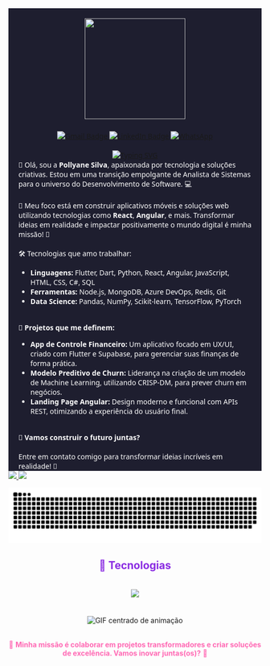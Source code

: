 <div style="text-align:center; background-color:#1E1E2F; color:#FFFFFF; font-family:'Segoe UI', Tahoma, Geneva, Verdana, sans-serif;">
   <div id="header" style="background-color:#1E1E2F; text-align:center; padding:20px;">
      <img src="https://media.giphy.com/media/NgurY1o4z080Jfoyzw/giphy.gif" width="200" height="200"/>
   </div>

   <div id="badges" style="background-color:#1E1E2F; text-align:center;">
      <a href="mailto:pollyanerodriguesfernandes@gmail.com" target="_blank">
         <img src="https://img.shields.io/badge/Gmail-FF69B4?style=for-the-badge&logo=gmail&logoColor=white" alt="Gmail Badge"/>
      </a>
      <a href="https://br.linkedin.com/in/pollyrfs" target="_blank">
         <img src="https://img.shields.io/badge/LinkedIn-8A2BE2?style=for-the-badge&logo=linkedin&logoColor=white" alt="LinkedIn Badge"/>
      </a>
      <a href="#" title="WhatsApp">
         <img src="https://img.shields.io/badge/-WhatsApp-4B0082?style=for-the-badge&labelColor=4B0082&logo=whatsapp&logoColor=white" alt="WhatsApp"/>
      </a>
      <br><br>
      <a href="https://git.io/typing-svg">
         <img src="https://readme-typing-svg.demolab.com?font=Fira+Code&size=30&pause=1000&color=FF69B4&center=true&width=600&lines=🌟+Sejam+Bem-vindos(as)!+✨+🚀" alt="Typing SVG"/>
      </a>
   </div>

   <div style="text-align:left; padding:0 20px; color:#FFFFFF;">
      🌷 Olá, sou a <strong>Pollyane Silva</strong>, apaixonada por tecnologia e soluções criativas. Estou em uma transição empolgante de Analista de Sistemas para o universo do Desenvolvimento de Software. 💻<br><br>
      🎯 Meu foco está em construir aplicativos móveis e soluções web utilizando tecnologias como <strong>React</strong>, <strong>Angular</strong>, e mais. Transformar ideias em realidade e impactar positivamente o mundo digital é minha missão! 🌟<br><br>
      🛠️ Tecnologias que amo trabalhar:
      <ul>
         <li><strong>Linguagens:</strong> Flutter, Dart, Python, React, Angular, JavaScript, HTML, CSS, C#, SQL</li>
         <li><strong>Ferramentas:</strong> Node.js, MongoDB, Azure DevOps, Redis, Git</li>
         <li><strong>Data Science:</strong> Pandas, NumPy, Scikit-learn, TensorFlow, PyTorch</li>
      </ul><br>
      🌸 <strong>Projetos que me definem:</strong>
      <ul>
         <li><strong>App de Controle Financeiro:</strong> Um aplicativo focado em UX/UI, criado com Flutter e Supabase, para gerenciar suas finanças de forma prática.</li>
         <li><strong>Modelo Preditivo de Churn:</strong> Liderança na criação de um modelo de Machine Learning, utilizando CRISP-DM, para prever churn em negócios.</li>
         <li><strong>Landing Page Angular:</strong> Design moderno e funcional com APIs REST, otimizando a experiência do usuário final.</li>
      </ul><br>
      📢 <strong>Vamos construir o futuro juntas?</strong><br><br>Entre em contato comigo para transformar ideias incríveis em realidade! 🚀
   </div>
</div>

<div style="text-align:left;">
  <a href="https://github.com/Polly-Silva">
    <img height="190em" src="https://github-readme-stats.vercel.app/api/top-langs/?username=Polly-Silva&layout=compact&langs_count=7&hide=prs&theme=radical&text_color=FF69B4&title_color=8A2BE2&hide_border=none&bg_color=1E1E2F&custom_title=Top%20Languages"/>
    <img height="190em" src="https://github-readme-stats.vercel.app/api?username=Polly-Silva&theme=radical&show_icons=true&icon_color=FF69B4&text_color=FF69B4&title_color=8A2BE2&hide_border=none&bg_color=1E1E2F&custom_title=GitHub%20Stats"/>
  </a>
</div>

![github-contribution-grid-snake](https://github.com/Platane/snk/raw/output/github-contribution-grid-snake.svg?palette=purple-pink)

<div align="center">
  <h2 style="color:#8A2BE2">🌷 Tecnologias</h2>
</div>

<div align="center" style="text-align:center; color:#FFFFFF;"><br>
  <img src="https://skillicons.dev/icons?i=flutter,dart,python,react,angular,js,html,css,csharp,typescript,aws,vscode,figma,nodejs,mongodb,azure,redis,git,sql" /><br><br>
</div><br>

<div align="center">
  <img src="https://i.redd.it/xqiiu2121ejb1.gif" width="600px" alt="GIF centrado de animação">
  <br><br>
</div>

<p align="center" style="color:#FF69B4">📢 <strong>Minha missão é colaborar em projetos transformadores e criar soluções de excelência. Vamos inovar juntas(os)?</strong> 🌸</p>
